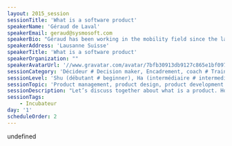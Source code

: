 ```yaml
---
layout: 2015_session
sessionTitle: 'What is a software product'
speakerName: 'Géraud de Laval'
speakerEmail: geraud@sysmosoft.com
speakerBio: "Géraud has been working in the mobility field since the launch of the first SDK for the development of iOS applications. His array of experience include: service agency, communication agency and several start-ups, including his own mobile development agency.\nConstantly navigating between service and products, Géraud’s experience covers a comprehensive range of skills, from developing to designing and managing projects and products.\nGéraud is always eager to share his knowledge and discoveries, especially when it comes to improve the way we work and optimise our day to day life.\n\nGéraud a travaillé dans le domaine de la mobilité depuis le lancement du premier SDK iOS. Parmi ses expériences, il a travaillé dans des sociétés de service, une agence de com' et des startups. Naviguant constamment entre service et produits, ses expériences couvrent une large gamme de compétences: du dévelopment, du design et la gestion de projet et de produits.\nGéraud est avide de partager ses connaissances et découvertes, surtout lorsque celà permet d'améliorer notre facçon de travailler."
speakerAddress: 'Lausanne Suisse'
speakerTitle: 'What is a software product'
speakerOrganization: ""
speakerAvatarUrl: '//www.gravatar.com/avatar/7bfb30913db9127c865e1bf097ba9ca8?size=200&default=mm'
sessionCategory: 'Décideur # Decision maker, Encadrement, coach # Trainer, mentor, coach, Architecte # Architect, Développeur # Developer, Designer, Autre # Other'
sessionLevel: 'Shu (débutant # beginner), Ha (intermédiaire # intermediate), Ri (avancé # advanced)'
sessionTopic: 'Product management, product design, product development'
sessionDescription: "Let’s discuss together about what is a product. How is it different from a project? Who is your product's target and what impact it has on the development process? What is the technical debt and how we should manage it? \n\nDiscutons ensemble sur ce qu'est un produit. En quoi est-ce différent d'un projet? Qui est l'audience de votre produit et quel impact elle a sur son développement? Qu'est ce que la dette technique and comment la gérer?"
sessionTags:
    - Incubateur
day: '1'
scheduleOrder: 2
---
```


undefined
